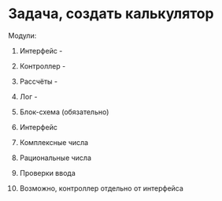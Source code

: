 # Задача, создать калькулятор

Модули:

1. Интерфейс - 
2. Контроллер -
3. Рассчёты -
4. Лог - 

1. Блок-схема (обязательно)
2. Интерфейс
3. Комплексные числа
4. Рациональные числа
5. Проверки ввода
6. Возможно, контроллер отдельно от интерфейса

